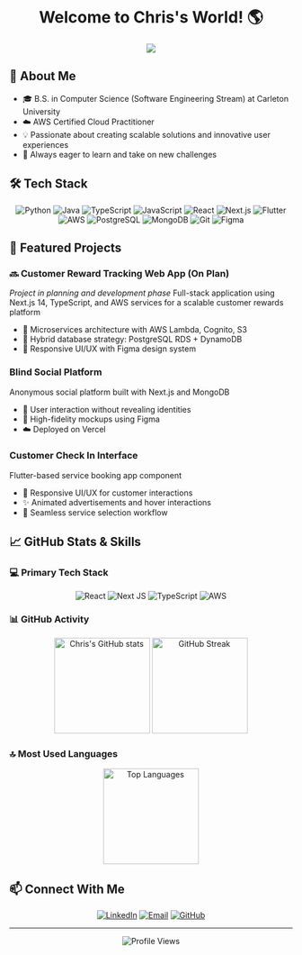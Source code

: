 # <div align="center">Welcome to Chris's World! 🌎</div>

<div align="center">
  <img src="https://readme-typing-svg.herokuapp.com?font=Fira+Code&weight=500&size=40&pause=1000&color=6A5ACD&center=true&vCenter=true&width=600&height=100&lines=Chris+is+a+Gym+Rat+%F0%9F%8F%8B%EF%B8%8F;Chris+loves+Music+%F0%9F%8E%B5;Chris+loves+Sports+%E2%9A%BD%EF%B8%8F%F0%9F%8F%90%F0%9F%8F%80;Chris+Can+Cook+👨‍🍳" />
</div>

## 🌟 About Me
- 🎓 B.S. in Computer Science (Software Engineering Stream) at Carleton University
- ☁️ AWS Certified Cloud Practitioner
- 💡 Passionate about creating scalable solutions and innovative user experiences
- 🚀 Always eager to learn and take on new challenges

## 🛠️ Tech Stack
<div align="center">
  
![Python](https://img.shields.io/badge/-Python-3776AB?style=flat-square&logo=python&logoColor=white)
![Java](https://img.shields.io/badge/-Java-ED8B00?style=flat-square&logo=openjdk&logoColor=white)
![TypeScript](https://img.shields.io/badge/-TypeScript-007ACC?style=flat-square&logo=typescript&logoColor=white)
![JavaScript](https://img.shields.io/badge/-JavaScript-F7DF1E?style=flat-square&logo=javascript&logoColor=black)
![React](https://img.shields.io/badge/-React-61DAFB?style=flat-square&logo=react&logoColor=black)
![Next.js](https://img.shields.io/badge/-Next.js-000000?style=flat-square&logo=next.js&logoColor=white)
![Flutter](https://img.shields.io/badge/-Flutter-02569B?style=flat-square&logo=flutter&logoColor=white)
![AWS](https://img.shields.io/badge/-AWS-232F3E?style=flat-square&logo=amazon-aws&logoColor=white)
![PostgreSQL](https://img.shields.io/badge/-PostgreSQL-336791?style=flat-square&logo=postgresql&logoColor=white)
![MongoDB](https://img.shields.io/badge/-MongoDB-47A248?style=flat-square&logo=mongodb&logoColor=white)
![Git](https://img.shields.io/badge/-Git-F05032?style=flat-square&logo=git&logoColor=white)
![Figma](https://img.shields.io/badge/-Figma-F24E1E?style=flat-square&logo=figma&logoColor=white)

</div>

## 🚀 Featured Projects

### 🔜 Customer Reward Tracking Web App (On Plan)
_Project in planning and development phase_
Full-stack application using Next.js 14, TypeScript, and AWS services for a scalable customer rewards platform
- 🎯 Microservices architecture with AWS Lambda, Cognito, S3
- 💾 Hybrid database strategy: PostgreSQL RDS + DynamoDB
- 🎨 Responsive UI/UX with Figma design system

### Blind Social Platform
Anonymous social platform built with Next.js and MongoDB
- 👥 User interaction without revealing identities
- 🎨 High-fidelity mockups using Figma
- ☁️ Deployed on Vercel

### Customer Check In Interface
Flutter-based service booking app component
- 📱 Responsive UI/UX for customer interactions
- ✨ Animated advertisements and hover interactions
- 🔄 Seamless service selection workflow

## 📈 GitHub Stats & Skills

### 💻 Primary Tech Stack
<div align="center">
  
![React](https://img.shields.io/badge/React-%2320232a.svg?style=for-the-badge&logo=react&logoColor=%2361DAFB)
![Next JS](https://img.shields.io/badge/Next-black?style=for-the-badge&logo=next.js&logoColor=white)
![TypeScript](https://img.shields.io/badge/TypeScript-%23007ACC.svg?style=for-the-badge&logo=typescript&logoColor=white)
![AWS](https://img.shields.io/badge/AWS-%23FF9900.svg?style=for-the-badge&logo=amazon-aws&logoColor=white)
  
</div>

### 📊 GitHub Activity
<div align="center">
  <img src="https://github-readme-stats.vercel.app/api?username=ChrisPham03&show_icons=true&theme=tokyonight" alt="Chris's GitHub stats" height="170"/>
  <img src="https://github-readme-streak-stats.herokuapp.com/?user=ChrisPham03&theme=tokyonight" alt="GitHub Streak" height="170"/>
</div>

### 🔝 Most Used Languages
<div align="center">
  <img src="https://github-readme-stats.vercel.app/api/top-langs/?username=ChrisPham03&layout=compact&theme=tokyonight&hide=html,css&langs_count=6" alt="Top Languages" height="170"/>
</div>

## 📫 Connect With Me
<div align="center">
  
[![LinkedIn](https://img.shields.io/badge/-LinkedIn-0077B5?style=for-the-badge&logo=linkedin&logoColor=white)](https://linkedin.com/in/chrispham03)
[![Email](https://img.shields.io/badge/-Email-D14836?style=for-the-badge&logo=gmail&logoColor=white)](mailto:chrispham3@cmail.carleton.ca)
[![GitHub](https://img.shields.io/badge/-GitHub-181717?style=for-the-badge&logo=github&logoColor=white)](https://github.com/ChrisPham03)

</div>

---
<div align="center">
  <img src="https://komarev.com/ghpvc/?username=ChrisPham03&color=blueviolet&style=flat-square&label=Profile+Views" alt="Profile Views"/>
</div>